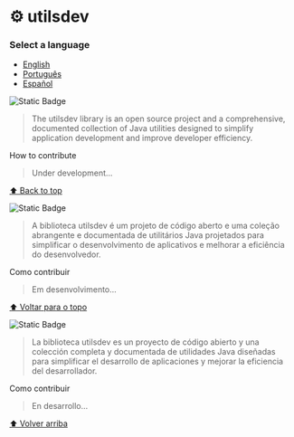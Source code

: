 # <span id="top">⚙️ utilsdev</span>

### Select a language
- <a href="#en">English</a>
- <a href="#pt">Português</a>
- <a href="#es">Español</a>

<span id="en">![Static Badge](https://img.shields.io/badge/English-red?style=for-the-badge)<span>
> The utilsdev library is an open source project and a comprehensive, documented collection of Java utilities designed to simplify application development and improve developer efficiency.

How to contribute
> Under development...

<a href="#top">⬆️ Back to top</a>

<span id="pt">![Static Badge](https://img.shields.io/badge/Portugu%C3%AAs-green?style=for-the-badge)<span>
> A biblioteca utilsdev é um projeto de código aberto e uma coleção abrangente e documentada de utilitários Java projetados para simplificar o desenvolvimento de aplicativos e melhorar a eficiência do desenvolvedor.

Como contribuir
> Em desenvolvimento...

<a href="#top">⬆️ Voltar para o topo</a>

<span id="es">![Static Badge](https://img.shields.io/badge/Espa%C3%B1ol-orange?style=for-the-badge)<span>
> La biblioteca utilsdev es un proyecto de código abierto y una colección completa y documentada de utilidades Java diseñadas para simplificar el desarrollo de aplicaciones y mejorar la eficiencia del desarrollador.

Como contribuir
> En desarrollo...

<a href="#top">⬆️ Volver arriba</a>
